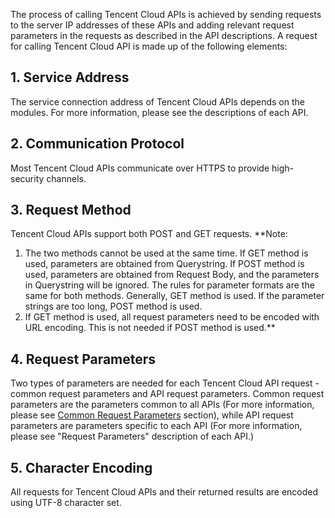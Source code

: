 The process of calling Tencent Cloud APIs is achieved by sending requests to the server IP addresses of these APIs and adding relevant request parameters in the requests as described in the API descriptions. A request for calling Tencent Cloud API is made up of the following elements:

## 1. Service Address
The service connection address of Tencent Cloud APIs depends on the modules. For more information, please see the descriptions of each API.

## 2. Communication Protocol
Most Tencent Cloud APIs communicate over HTTPS to provide high-security channels.

## 3. Request Method
Tencent Cloud APIs support both POST and GET requests.
**Note:
1. The two methods cannot be used at the same time. If GET method is used, parameters are obtained from Querystring. If POST method is used, parameters are obtained from Request Body, and the parameters in Querystring will be ignored. The rules for parameter formats are the same for both methods. Generally, GET method is used. If the parameter strings are too long, POST method is used.
2. If GET method is used, all request parameters need to be encoded with URL encoding. This is not needed if POST method is used.**

## 4. Request Parameters
Two types of parameters are needed for each Tencent Cloud API request - common request parameters and API request parameters. Common request parameters are the parameters common to all APIs (For more information, please see [Common Request Parameters]() section), while API request parameters are parameters specific to each API (For more information, please see "Request Parameters" description of each API.)

## 5. Character Encoding
All requests for Tencent Cloud APIs and their returned results are encoded using UTF-8 character set.
